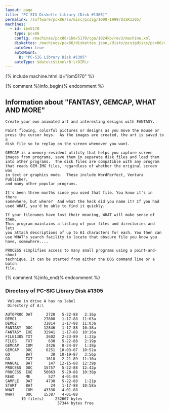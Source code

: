 ```yaml
---
layout: page
title: "PC-SIG Diskette Library (Disk #1305)"
permalink: /software/pcx86/sw/misc/pcsig/1000-1999/DISK1305/
machines:
  - id: ibm5170
    type: pcx86
    config: /machines/pcx86/ibm/5170/cga/1024kb/rev3/machine.xml
    diskettes: /machines/pcx86/diskettes.json,/disks/pcsigdisks/pcx86/diskettes.json
    autoGen: true
    autoMount:
      B: "PC-SIG Library Disk #1305"
    autoType: $date\r$time\rB:\rDIR\r
---
```


{% include machine.html id="ibm5170" %}

{% comment %}info_begin{% endcomment %}

## Information about "FANTASY, GEMCAP, WHAT AND MORE"

    Create your own animated art and interesting designs with FANTASY.
    
    Paint flowing, colorful pictures or designs as you move the mouse or
    press the cursor keys.  As the images are created, the art is saved to a
    disk file so to replay on the screen whenever you want.
    
    GEMCAP is a memory-resident utility that helps you capture screen
    images from programs, save them in separate disk files and load them
    into other programs.  The disk files are compatible with any program
    that reads GEM.IMG files, regardless of whether the original screen was
    in text or graphics mode.  These include WordPerfect, Ventura Publisher,
    and many other popular programs.
    
    It's been three months since you used that file. You know it's in there
    somewhere, but where?  And what the heck did you name it? If you had
    used WHAT, you'd be able to find it quickly.
    
    If your filenames have lost their meaning, WHAT will make sense of them.
    This program maintains a listing of your files and directories and lets
    you attach descriptions of up to 61 characters for each. You then can
    use WHAT's search facility to locate that obscure file you know you
    have, somewhere....
    
    PROCESS simplifies access to many small programs using a point-and-shoot
    technique. It can be started from either the DOS command line or a batch
    file.
{% comment %}info_end{% endcomment %}


### Directory of PC-SIG Library Disk #1305

     Volume in drive A has no label
     Directory of A:\

    AUTOPROC DAT      2720   5-22-88   2:16p
    DEMO1            27800   1-17-88  11:03a
    DEMO2            31814   1-17-88  11:03a
    FANTASY  DOC     12846   1-17-88  10:38a
    FANTASY  EXE     32941   1-17-88  10:16a
    FILE1305 TXT      2602   2-23-89   1:33p
    FILES    TXT       630   5-22-88   2:19p
    GEMCAP   COM      3426   8-24-87   1:38p
    GEMCAP   DOC      6251  10-03-87  10:52a
    GO       BAT        38  10-19-87   3:56p
    GO       TXT      1618   2-21-89  11:10a
    MANUAL   BAT       147  12-15-88  12:39p
    PROCESS  DOC     15757   5-22-88  12:42p
    PROCESS  EXE     50063   5-20-88  10:38p
    READ     ME        527   4-01-88
    SAMPLE   DAT      4738   5-22-88   1:21p
    START    BAT        24   1-17-88  10:58a
    WHAT     COM     43338   4-01-88
    WHAT     DOC     15387   4-01-88
           19 file(s)     252667 bytes
                           57344 bytes free
